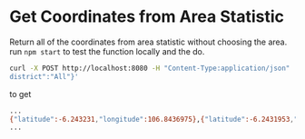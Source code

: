# Get Coordinates from Area Statistic

Return all of the coordinates from area statistic without choosing the area. run `npm start` to test the function locally and the do.

```bash
curl -X POST http://localhost:8080 -H "Content-Type:application/json"  -d '{"sub
district":"All"}'
```

to get

```bash
...
{"latitude":-6.243231,"longitude":106.8436975},{"latitude":-6.2431953,"longitude":106.843367},{"latitude":-6.2431469,"longitude":106.8429592},{"latitude":-6.2430653,"longitude":106.8425272},{"latitude":-6.2429319,"longitude":106.8418121},{"latitude":-6.2427776,"longitude":106.8411866},{"latitude":-6.2424452,"longitude":106.8399455},{"latitude":-6.2417947,"longitude":106.837787},{"latitude":-6.2413665,"longitude":106.8362533},{"latitude":-6.2410689,"longitude":106.8352331}
...
```
